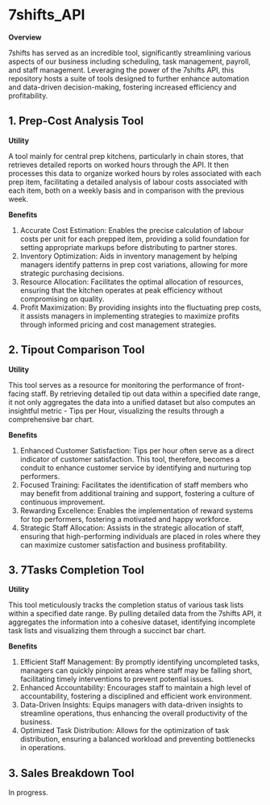 # 7shifts_API

**Overview**

7shifts has served as an incredible tool, significantly streamlining various aspects of our business including scheduling, task management, payroll, and staff management. Leveraging the power of the 7shifts API, this repository hosts a suite of tools designed to further enhance automation and data-driven decision-making, fostering increased efficiency and profitability.

## **1. Prep-Cost Analysis Tool**

**Utility**

A tool mainly for central prep kitchens, particularly in chain stores, that retrieves detailed reports on worked hours through the API. It then processes this data to organize worked hours by roles associated with each prep item, facilitating a detailed analysis of labour costs associated with each item, both on a weekly basis and in comparison with the previous week.

**Benefits**

1. Accurate Cost Estimation: Enables the precise calculation of labour costs per unit for each prepped item, providing a solid foundation for setting appropriate markups before distributing to partner stores.
2. Inventory Optimization: Aids in inventory management by helping managers identify patterns in prep cost variations, allowing for more strategic purchasing decisions.
3. Resource Allocation: Facilitates the optimal allocation of resources, ensuring that the kitchen operates at peak efficiency without compromising on quality.
4. Profit Maximization: By providing insights into the fluctuating prep costs, it assists managers in implementing strategies to maximize profits through informed pricing and cost management strategies.

## **2. Tipout Comparison Tool**

**Utility**

This tool serves as a resource for monitoring the performance of front-facing staff. By retrieving detailed tip out data within a specified date range, it not only aggregates the data into a unified dataset but also computes an insightful metric - Tips per Hour, visualizing the results through a comprehensive bar chart.

**Benefits**

1. Enhanced Customer Satisfaction: Tips per hour often serve as a direct indicator of customer satisfaction. This tool, therefore, becomes a conduit to enhance customer service by identifying and nurturing top performers.
2. Focused Training: Facilitates the identification of staff members who may benefit from additional training and support, fostering a culture of continuous improvement.
3. Rewarding Excellence: Enables the implementation of reward systems for top performers, fostering a motivated and happy workforce.
4. Strategic Staff Allocation: Assists in the strategic allocation of staff, ensuring that high-performing individuals are placed in roles where they can maximize customer satisfaction and business profitability.

## **3. 7Tasks Completion Tool**

**Utility**

This tool meticulously tracks the completion status of various task lists within a specified date range. By pulling detailed data from the 7shifts API, it aggregates the information into a cohesive dataset, identifying incomplete task lists and visualizing them through a succinct bar chart.

**Benefits**

1. Efficient Staff Management: By promptly identifying uncompleted tasks, managers can quickly pinpoint areas where staff may be falling short, facilitating timely interventions to prevent potential issues.
2. Enhanced Accountability: Encourages staff to maintain a high level of accountability, fostering a disciplined and efficient work environment.
3. Data-Driven Insights: Equips managers with data-driven insights to streamline operations, thus enhancing the overall productivity of the business.
4. Optimized Task Distribution: Allows for the optimization of task distribution, ensuring a balanced workload and preventing bottlenecks in operations.

## **3. Sales Breakdown Tool**

In progress.







